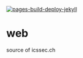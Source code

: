 [![pages-build-deploy-jekyll](https://github.com/ICS-Security-Switzerland/web_icssec.ch/actions/workflows/jekyll-gh-pages.yml/badge.svg)](https://github.com/ICS-Security-Switzerland/web_icssec.ch/actions/workflows/jekyll-gh-pages.yml)

# web

source of icssec.ch
